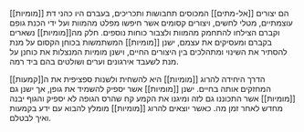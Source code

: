 [[מומיות]] הם יצורים [[אל-מתים]] המכוסים תחבושות ותכריכים, בעברם היו כהני דת עוצמתיים, מטלי לחשים, ויצורים קסומים אשר חיפשו מפלט מהמוות ועל ידי הכנת גופם וקברם הצילחו להתחמק מהמוות ולצבור כוחות נוספים.
חלק מה[[מומיות]] נשארים בקברם ומעסיקים את עצמם, ישנן [[מומיות]] המשתמשות בכוחן הקסום על מנת להסתיר את השינוי ומתהלכים בין היצורים החיים, וישנן מומיות המנצלות את כוחנן על מנת לשעבד אירגונים וערים ושולטים בהם ביד רמה.

הדרך היחידה להרוג [[מומיות]] היא להשחית ולשנות ספציפית את ה[[קמעות]] המחזקים אותה בחיים. ישנן [[מומיות]] אשר יספיק להשמיד את גופן, אך ישנן גם [[מומיות]] אשר התכוננו גם לזה ומיגנו את הקמע קח שהרס הגופה לא יספיק והגוף יבנה מחדש לאחר זמן מה.
כאשר יוצאים להרוג [[מומיות]] מומלץ להבוא עם ידע בקמעות ואיך לבטלם. 
